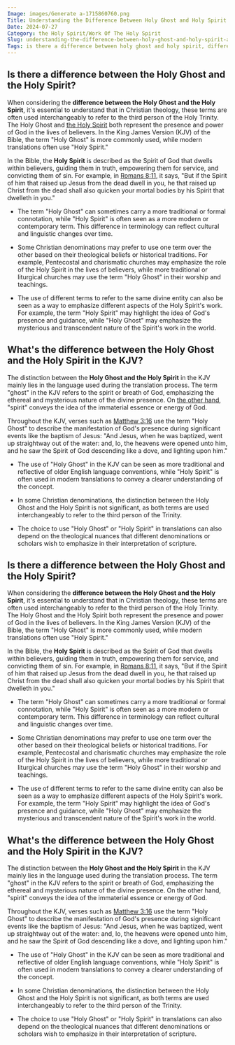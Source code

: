 ```yaml
---
Image: images/Generate a-1715860760.png
Title: Understanding the Difference Between Holy Ghost and Holy Spirit: A Comprehensive Guide for Christians
Date: 2024-07-27
Category: the Holy Spirit/Work Of The Holy Spirit
Slug: understanding-the-difference-between-holy-ghost-and-holy-spirit-a-comprehensive-guide-for-christians
Tags: is there a difference between holy ghost and holy spirit, difference between holy spirit and holy ghost, is the holy ghost and the holy spirit the same, difference between holy ghost and spirit, what is the difference between holy spirit and holy ghost, holy ghost vs holy spirit kjv, what's the difference between holy ghost and holy spirit, holy ghost and holy spirit, holy ghost and holy spirit difference, how many times is holy ghost mentioned in the bible, is the holy ghost and holy spirit the same, the holy spirit, work of the holy spirit
---
```

## Is there a difference between the Holy Ghost and the Holy Spirit?

When considering the **difference between the Holy Ghost and the Holy Spirit**, it's essential to understand that in Christian theology, these terms are often used interchangeably to refer to the third person of the Holy Trinity. The Holy Ghost and [the Holy Spirit](/the-origin-of-the-holy-spirit-in-scripture-a-comprehensive-guide) both represent the presence and power of God in the lives of believers. In the King James Version (KJV) of the Bible, the term "Holy Ghost" is more commonly used, while modern translations often use "Holy Spirit."

In the Bible, the **Holy Spirit** is described as the Spirit of God that dwells within believers, guiding them in truth, empowering them for service, and convicting them of sin. For example, in [Romans 8:11](https://www.bibleref.com/Romans/8/Romans-8-11.html), it says, "But if the Spirit of him that raised up Jesus from the dead dwell in you, he that raised up Christ from the dead shall also quicken your mortal bodies by his Spirit that dwelleth in you."

- The term "Holy Ghost" can sometimes carry a more traditional or formal connotation, while "Holy Spirit" is often seen as a more modern or contemporary term. This difference in terminology can reflect cultural and linguistic changes over time.

- Some Christian denominations may prefer to use one term over the other based on their theological beliefs or historical traditions. For example, Pentecostal and charismatic churches may emphasize the role of the Holy Spirit in the lives of believers, while more traditional or liturgical churches may use the term "Holy Ghost" in their worship and teachings.

- The use of different terms to refer to the same divine entity can also be seen as a way to emphasize different aspects of the Holy Spirit's work. For example, the term "Holy Spirit" may highlight the idea of God's presence and guidance, while "Holy Ghost" may emphasize the mysterious and transcendent nature of the Spirit's work in the world.


## What's the difference between the Holy Ghost and the Holy Spirit in the KJV?

The distinction between the **Holy Ghost and the Holy Spirit** in the KJV mainly lies in the language used during the translation process. The term "ghost" in the KJV refers to the spirit or breath of God, emphasizing the ethereal and mysterious nature of the divine presence. On [the other hand](/understanding-the-difference-between-water-baptism-and-spirit-baptism-a-comprehensive-guide-for-christian-believers), "spirit" conveys the idea of the immaterial essence or energy of God.

Throughout the KJV, verses such as [Matthew 3:16](https://www.bibleref.com/Matthew/3/Matthew-3-16.html) use the term "Holy Ghost" to describe the manifestation of God's presence during significant events like the baptism of Jesus: "And Jesus, when he was baptized, went up straightway out of the water: and, lo, the heavens were opened unto him, and he saw the Spirit of God descending like a dove, and lighting upon him."

- The use of "Holy Ghost" in the KJV can be seen as more traditional and reflective of older English language conventions, while "Holy Spirit" is often used in modern translations to convey a clearer understanding of the concept.
  
- In some Christian denominations, the distinction between the Holy Ghost and the Holy Spirit is not significant, as both terms are used interchangeably to refer to the third person of the Trinity.

- The choice to use "Holy Ghost" or "Holy Spirit" in translations can also depend on the theological nuances that different denominations or scholars wish to emphasize in their interpretation of scripture.
## Is there a difference between the Holy Ghost and the Holy Spirit?

When considering the **difference between the Holy Ghost and the Holy Spirit**, it's essential to understand that in Christian theology, these terms are often used interchangeably to refer to the third person of the Holy Trinity. The Holy Ghost and the Holy Spirit both represent the presence and power of God in the lives of believers. In the King James Version (KJV) of the Bible, the term "Holy Ghost" is more commonly used, while modern translations often use "Holy Spirit."

In the Bible, the **Holy Spirit** is described as the Spirit of God that dwells within believers, guiding them in truth, empowering them for service, and convicting them of sin. For example, in [Romans 8:11](https://www.bibleref.com/Romans/8/Romans-8-11.html), it says, "But if the Spirit of him that raised up Jesus from the dead dwell in you, he that raised up Christ from the dead shall also quicken your mortal bodies by his Spirit that dwelleth in you."

- The term "Holy Ghost" can sometimes carry a more traditional or formal connotation, while "Holy Spirit" is often seen as a more modern or contemporary term. This difference in terminology can reflect cultural and linguistic changes over time.

- Some Christian denominations may prefer to use one term over the other based on their theological beliefs or historical traditions. For example, Pentecostal and charismatic churches may emphasize the role of the Holy Spirit in the lives of believers, while more traditional or liturgical churches may use the term "Holy Ghost" in their worship and teachings.

- The use of different terms to refer to the same divine entity can also be seen as a way to emphasize different aspects of the Holy Spirit's work. For example, the term "Holy Spirit" may highlight the idea of God's presence and guidance, while "Holy Ghost" may emphasize the mysterious and transcendent nature of the Spirit's work in the world.


## What's the difference between the Holy Ghost and the Holy Spirit in the KJV?

The distinction between the **Holy Ghost and the Holy Spirit** in the KJV mainly lies in the language used during the translation process. The term "ghost" in the KJV refers to the spirit or breath of God, emphasizing the ethereal and mysterious nature of the divine presence. On the other hand, "spirit" conveys the idea of the immaterial essence or energy of God.

Throughout the KJV, verses such as [Matthew 3:16](https://www.bibleref.com/Matthew/3/Matthew-3-16.html) use the term "Holy Ghost" to describe the manifestation of God's presence during significant events like the baptism of Jesus: "And Jesus, when he was baptized, went up straightway out of the water: and, lo, the heavens were opened unto him, and he saw the Spirit of God descending like a dove, and lighting upon him."

- The use of "Holy Ghost" in the KJV can be seen as more traditional and reflective of older English language conventions, while "Holy Spirit" is often used in modern translations to convey a clearer understanding of the concept.
  
- In some Christian denominations, the distinction between the Holy Ghost and the Holy Spirit is not significant, as both terms are used interchangeably to refer to the third person of the Trinity.

- The choice to use "Holy Ghost" or "Holy Spirit" in translations can also depend on the theological nuances that different denominations or scholars wish to emphasize in their interpretation of scripture.
